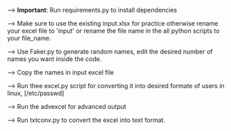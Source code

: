--> **Important**: Run requirements.py to install dependencies

--> Make sure to use the existing input.xlsx for practice otherwise rename your excel file to 'input' or rename the file name in the all python scripts to your file_name.

--> Use Faker.py to generate random names, edit the desired number of names you want inside the code.

--> Copy the names in input excel file

--> Run thee excel.py script for converting it into desired formate of users in linux, [/etc/passwd]

--> Run the advexcel for advanced output

--> Run txtconv.py to convert the excel into text format.

